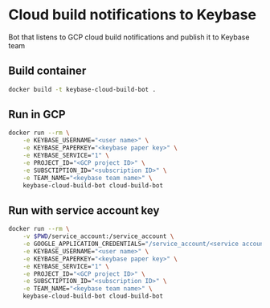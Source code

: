 # Cloud build notifications to Keybase
Bot that listens to GCP cloud build notifications and publish it to Keybase team

## Build container
```bash
docker build -t keybase-cloud-build-bot .
```

## Run in GCP
```bash
docker run --rm \
    -e KEYBASE_USERNAME="<user name>" \
    -e KEYBASE_PAPERKEY="<keybase paper key>" \
    -e KEYBASE_SERVICE="1" \
    -e PROJECT_ID="<GCP project ID>" \
    -e SUBSCTIPTION_ID="<subscription ID>" \
    -e TEAM_NAME="<keybase team name>" \
    keybase-cloud-build-bot cloud-build-bot
```

## Run with service account key
```bash
docker run --rm \
    -v $PWD/service_account:/service_account \
    -e GOOGLE_APPLICATION_CREDENTIALS="/service_account/<service account file>.json" \
    -e KEYBASE_USERNAME="<user name>" \
    -e KEYBASE_PAPERKEY="<keybase paper key>" \
    -e KEYBASE_SERVICE="1" \
    -e PROJECT_ID="<GCP project ID>" \
    -e SUBSCTIPTION_ID="<subscription ID>" \
    -e TEAM_NAME="<keybase team name>" \
    keybase-cloud-build-bot cloud-build-bot
```
